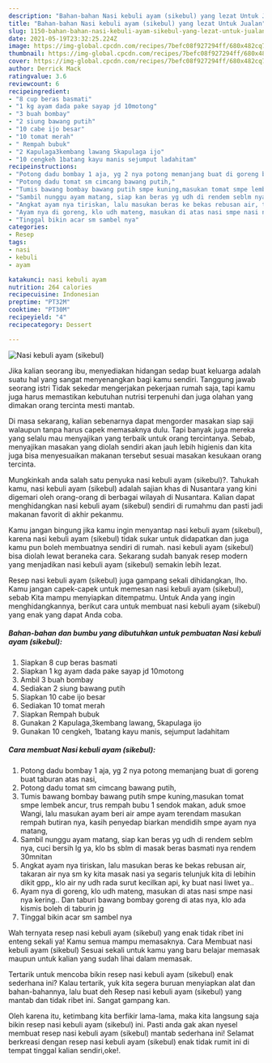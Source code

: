 ```yaml
---
description: "Bahan-bahan Nasi kebuli ayam (sikebul) yang lezat Untuk Jualan"
title: "Bahan-bahan Nasi kebuli ayam (sikebul) yang lezat Untuk Jualan"
slug: 1150-bahan-bahan-nasi-kebuli-ayam-sikebul-yang-lezat-untuk-jualan
date: 2021-05-19T23:32:25.224Z
image: https://img-global.cpcdn.com/recipes/7befc08f927294ff/680x482cq70/nasi-kebuli-ayam-sikebul-foto-resep-utama.jpg
thumbnail: https://img-global.cpcdn.com/recipes/7befc08f927294ff/680x482cq70/nasi-kebuli-ayam-sikebul-foto-resep-utama.jpg
cover: https://img-global.cpcdn.com/recipes/7befc08f927294ff/680x482cq70/nasi-kebuli-ayam-sikebul-foto-resep-utama.jpg
author: Derrick Mack
ratingvalue: 3.6
reviewcount: 6
recipeingredient:
- "8 cup beras basmati"
- "1 kg ayam dada pake sayap jd 10motong"
- "3 buah bombay"
- "2 siung bawang putih"
- "10 cabe ijo besar"
- "10 tomat merah"
- " Rempah bubuk"
- "2 Kapulaga3kembang lawang 5kapulaga ijo"
- "10 cengkeh 1batang kayu manis sejumput ladahitam"
recipeinstructions:
- "Potong dadu bombay 1 aja, yg 2 nya potong memanjang buat di goreng buat taburan atas nasi,"
- "Potong dadu tomat sm cimcang bawang putih,"
- "Tumis bawang bombay bawang putih smpe kuning,masukan tomat smpe lembek ancur, trus rempah bubu 1 sendok makan, aduk smoe Wangi, lalu masukan ayam beri air ampe ayam terendam masukan rempah butiran nya, kasih penyedap biarkan mendidih smpe ayam nya matang,"
- "Sambil nunggu ayam matang, siap kan beras yg udh di rendem seblm nya, cuci bersih lg ya, klo bs sblm di masak beras basmati nya rendem 30mnitan"
- "Angkat ayam nya tiriskan, lalu masukan beras ke bekas rebusan air, takaran air nya sm ky kita masak nasi ya segaris telunjuk kita di lebihin dikit gpp,, klo air ny udh rada surut kecilkan api, ky buat nasi liwet ya.."
- "Ayam nya di goreng, klo udh mateng, masukan di atas nasi smpe nasi nya kering.. Dan taburi bawang bombay goreng di atas nya, klo ada kismis boleh di taburin jg"
- "Tinggal bikin acar sm sambel nya"
categories:
- Resep
tags:
- nasi
- kebuli
- ayam

katakunci: nasi kebuli ayam 
nutrition: 264 calories
recipecuisine: Indonesian
preptime: "PT32M"
cooktime: "PT30M"
recipeyield: "4"
recipecategory: Dessert

---
```



![Nasi kebuli ayam (sikebul)](https://img-global.cpcdn.com/recipes/7befc08f927294ff/680x482cq70/nasi-kebuli-ayam-sikebul-foto-resep-utama.jpg)

Jika kalian seorang ibu, menyediakan hidangan sedap buat keluarga adalah suatu hal yang sangat menyenangkan bagi kamu sendiri. Tanggung jawab seorang istri Tidak sekedar mengerjakan pekerjaan rumah saja, tapi kamu juga harus memastikan kebutuhan nutrisi terpenuhi dan juga olahan yang dimakan orang tercinta mesti mantab.

Di masa  sekarang, kalian sebenarnya dapat mengorder masakan siap saji walaupun tanpa harus capek memasaknya dulu. Tapi banyak juga mereka yang selalu mau menyajikan yang terbaik untuk orang tercintanya. Sebab, menyajikan masakan yang diolah sendiri akan jauh lebih higienis dan kita juga bisa menyesuaikan makanan tersebut sesuai masakan kesukaan orang tercinta. 



Mungkinkah anda salah satu penyuka nasi kebuli ayam (sikebul)?. Tahukah kamu, nasi kebuli ayam (sikebul) adalah sajian khas di Nusantara yang kini digemari oleh orang-orang di berbagai wilayah di Nusantara. Kalian dapat menghidangkan nasi kebuli ayam (sikebul) sendiri di rumahmu dan pasti jadi makanan favorit di akhir pekanmu.

Kamu jangan bingung jika kamu ingin menyantap nasi kebuli ayam (sikebul), karena nasi kebuli ayam (sikebul) tidak sukar untuk didapatkan dan juga kamu pun boleh membuatnya sendiri di rumah. nasi kebuli ayam (sikebul) bisa diolah lewat beraneka cara. Sekarang sudah banyak resep modern yang menjadikan nasi kebuli ayam (sikebul) semakin lebih lezat.

Resep nasi kebuli ayam (sikebul) juga gampang sekali dihidangkan, lho. Kamu jangan capek-capek untuk memesan nasi kebuli ayam (sikebul), sebab Kita mampu menyiapkan ditempatmu. Untuk Anda yang ingin menghidangkannya, berikut cara untuk membuat nasi kebuli ayam (sikebul) yang enak yang dapat Anda coba.

<!--inarticleads1-->

##### Bahan-bahan dan bumbu yang dibutuhkan untuk pembuatan Nasi kebuli ayam (sikebul):

1. Siapkan 8 cup beras basmati
1. Siapkan 1 kg ayam dada pake sayap jd 10motong
1. Ambil 3 buah bombay
1. Sediakan 2 siung bawang putih
1. Siapkan 10 cabe ijo besar
1. Sediakan 10 tomat merah
1. Siapkan  Rempah bubuk
1. Gunakan 2 Kapulaga,3kembang lawang, 5kapulaga ijo
1. Gunakan 10 cengkeh, 1batang kayu manis, sejumput ladahitam




<!--inarticleads2-->

##### Cara membuat Nasi kebuli ayam (sikebul):

1. Potong dadu bombay 1 aja, yg 2 nya potong memanjang buat di goreng buat taburan atas nasi,
1. Potong dadu tomat sm cimcang bawang putih,
1. Tumis bawang bombay bawang putih smpe kuning,masukan tomat smpe lembek ancur, trus rempah bubu 1 sendok makan, aduk smoe Wangi, lalu masukan ayam beri air ampe ayam terendam masukan rempah butiran nya, kasih penyedap biarkan mendidih smpe ayam nya matang,
1. Sambil nunggu ayam matang, siap kan beras yg udh di rendem seblm nya, cuci bersih lg ya, klo bs sblm di masak beras basmati nya rendem 30mnitan
1. Angkat ayam nya tiriskan, lalu masukan beras ke bekas rebusan air, takaran air nya sm ky kita masak nasi ya segaris telunjuk kita di lebihin dikit gpp,, klo air ny udh rada surut kecilkan api, ky buat nasi liwet ya..
1. Ayam nya di goreng, klo udh mateng, masukan di atas nasi smpe nasi nya kering.. Dan taburi bawang bombay goreng di atas nya, klo ada kismis boleh di taburin jg
1. Tinggal bikin acar sm sambel nya




Wah ternyata resep nasi kebuli ayam (sikebul) yang enak tidak ribet ini enteng sekali ya! Kamu semua mampu memasaknya. Cara Membuat nasi kebuli ayam (sikebul) Sesuai sekali untuk kamu yang baru belajar memasak maupun untuk kalian yang sudah lihai dalam memasak.

Tertarik untuk mencoba bikin resep nasi kebuli ayam (sikebul) enak sederhana ini? Kalau tertarik, yuk kita segera buruan menyiapkan alat dan bahan-bahannya, lalu buat deh Resep nasi kebuli ayam (sikebul) yang mantab dan tidak ribet ini. Sangat gampang kan. 

Oleh karena itu, ketimbang kita berfikir lama-lama, maka kita langsung saja bikin resep nasi kebuli ayam (sikebul) ini. Pasti anda gak akan nyesel membuat resep nasi kebuli ayam (sikebul) mantab sederhana ini! Selamat berkreasi dengan resep nasi kebuli ayam (sikebul) enak tidak rumit ini di tempat tinggal kalian sendiri,oke!.

